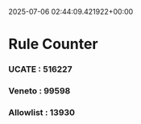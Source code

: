 2025-07-06 02:44:09.421922+00:00
# Rule Counter 
 ### UCATE : 516227

 ### Veneto : 99598

 ### Allowlist : 13930
